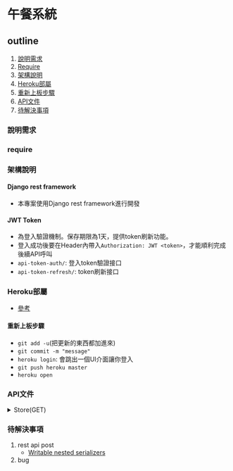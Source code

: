 # 午餐系統

## outline
1. [說明需求](說明需求)
1. [Require](require)
1. [架構說明](架構說明)
1. [Heroku部屬](heroku部屬)
1. [重新上板步驟](重新上板步驟)
1. [API文件](api文件)
1. [待解決事項](待解決事項)

### 說明需求

### require

### 架構說明
#### Django rest framework
- 本專案使用Django rest framework進行開發
#### JWT Token
- 為登入驗證機制。保存期限為1天，提供token刷新功能。
- 登入成功後要在Header內帶入`Authorization: JWT <token>`，才能順利完成後續API呼叫
- `api-token-auth/`: 登入token驗證接口
- `api-token-refresh/`: token刷新接口

### Heroku部屬
- [參考](https://github.com/s9891326/django-tutorial-for-programmers-uranusjr/blob/1.8/24-deploy-to-heroku.md)

#### 重新上板步驟
- `git add -u`(把更新的東西都加進來) 
- `git commit -m "message"`
- `heroku login`: 會跳出一個UI介面讓你登入
- `git push heroku master`
- `heroku open`

### API文件

<details>
<summary>Store(GET)</summary>

- 獲取所有店家及店家菜單

| 項目 | 說明 |
|------|-----|
| API URL | {server_domain}/store/api/store/ |
| method | GET(階層資料) |

- Request
1. JWT token

- Response

| 欄位 | 名稱 | 資料類型 | 說明 |
|------|-----|---------|------|
| id | 店家ID | integer | |
| name | 店家名稱 | string | |
| notes | 店家說明 | string | |
| owner | 使用者ID | integer | |
| menu_items | 菜單清單 | array | |
| menu_items.name | 菜單名稱 | string | |
| menu_items.price | 菜單價格 | integer | |

</details>

### 待解決事項
1. rest api post
    - [Writable nested serializers](https://www.django-rest-framework.org/api-guide/relations/#writable-nested-serializers)
2. bug
